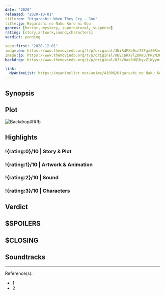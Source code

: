 ```yaml
---
date: "2020"
released: "2020-10-01"
title:en: "Higurashi: When They Cry – Gou"
title:jp: Higurashi no Naku Koro ni Gou
genres: [horror, mystery, supernatural, suspense]
rating: [story,artwork,sound,characters]
verdict: pending

seen:first: "2020-12-01"
image:en: https://www.themoviedb.org/t/p/original/3NiRdFXb9xz7ZFgmZ0RmoWjkTvz.jpg
image:jp: https://www.themoviedb.org/t/p/original/nDEcaKXVlZUKm37PRVN3Q7kiZ7Q.jpg
backdrop: https://www.themoviedb.org/t/p/original/8fsV0aqSHQlbyvZlWyynruat0MP.jpg

link:
  MyAnimeList: https://myanimelist.net/anime/41006/Higurashi_no_Naku_Koro_ni_Gou
---
```



## Synopsis

## Plot

![Backdrop#f#fb](https://www.themoviedb.org/t/p/original/8fsV0aqSHQlbyvZlWyynruat0MP.jpg "Source: TMDB")

## Highlights

### !{rating:0}/10 | Story & Plot

### !{rating:1}/10 | Artwork & Animation

### !{rating:2}/10 | Sound

### !{rating:3}/10 | Characters

## Verdict

## $SPOILERS

## $CLOSING

## Soundtracks

***
Reference(s):

- 1
- 2
